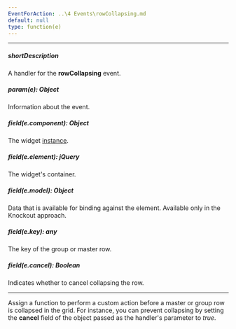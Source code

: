 ```yaml
---
EventForAction: ..\4 Events\rowCollapsing.md
default: null
type: function(e)
---
```

---
##### shortDescription
A handler for the **rowCollapsing** event.

##### param(e): Object
Information about the event.

##### field(e.component): Object
The widget <a href="/Documentation/16_2/ApiReference/UI_Widgets/dxDataGrid/Methods/#instance">instance</a>.

##### field(e.element): jQuery
The widget's container.

##### field(e.model): Object
Data that is available for binding against the element. Available only in the Knockout approach.

##### field(e.key): any
The key of the group or master row.

##### field(e.cancel): Boolean
Indicates whether to cancel collapsing the row.

---
Assign a function to perform a custom action before a master or group row is collapsed in the grid. For instance, you can prevent collapsing by setting the **cancel** field of the object passed as the handler's parameter to *true*.